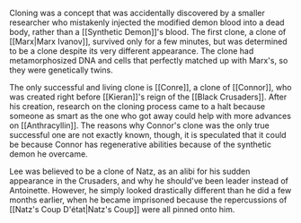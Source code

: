 Cloning was a concept that was accidentally discovered by a smaller researcher who mistakenly injected the modified demon blood into a dead body, rather than a [[Synthetic Demon]]'s blood. The first clone, a clone of [[Marx|Marx Ivanov]], survived only for a few minutes, but was determined to be a clone despite its very different appearance. The clone had metamorphosized DNA and cells that perfectly matched up with Marx's, so they were genetically twins.

The only successful and living clone is [[Conre]], a clone of [[Connor]], who was created right before [[Kieran]]'s reign of the [[Black Crusaders]]. After his creation, research on the cloning process came to a halt because someone as smart as the one who got away could help with more advances on [[Anthracyllin]]. The reasons why Connor's clone was the only true successful one are not exactly known, though, it is speculated that it could be because Connor has regenerative abilities because of the synthetic demon he overcame.

Lee was believed to be a clone of Natz, as an alibi for his sudden appearance in the Crusaders, and why he should've been leader instead of Antoinette. However, he simply looked drastically different than he did a few months earlier, when he became imprisoned because the repercussions of [[Natz's Coup D'état|Natz's Coup]] were all pinned onto him.